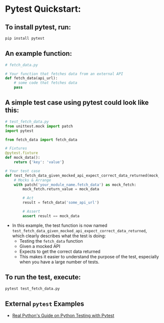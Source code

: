 # Pytest Quickstart:
## To install pytest, run:
```bash
pip install pytest
```

## An example function:
```python
# fetch_data.py

# Your function that fetches data from an external API
def fetch_data(api_url):
    # some code that fetches data
    pass

```

## A simple test case using pytest could look like this:
```python
# test_fetch_data.py
from unittest.mock import patch
import pytest

from fetch_data import fetch_data

# Fixtures
@pytest.fixture
def mock_data():
    return {'key': 'value'}

# Your test case
def test_fetch_data_given_mocked_api_expect_correct_data_returned(mock_data):
    # Mocks & Arrange
    with patch('your_module_name.fetch_data') as mock_fetch:
        mock_fetch.return_value = mock_data

        # Act
        result = fetch_data('some_api_url')

        # Assert
        assert result == mock_data


```
- In this example, the test function is now named `test_fetch_data_given_mocked_api_expect_correct_data_returned`, which clearly describes what the test is doing:
    - Testing the `fetch_data` function
    - Given a mocked API
    - Expects to get the correct data returned
    - This makes it easier to understand the purpose of the test, especially when you have a large number of tests.

## To run the test, execute:
```bash
pytest test_fetch_data.py
```

## External `pytest` Examples
- [Real Python's Guide on Python Testing with Pytest](https://realpython.com/python-testing/)